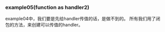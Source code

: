 ### example05(function as handler2)
example04中，我们要是先给handler传值的话，是做不到的。
所有我们用了闭包的方法，来创建可以传值的handler。